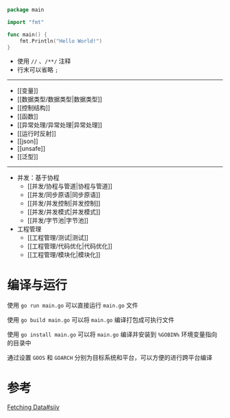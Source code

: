 
```go title:main.go
package main

import "fmt"

func main() {
    fmt.Println("Hello World!")
}
```

- 使用 `//` 、`/**/` 注释
- 行末可以省略 `;`

---

- [[变量]]
- [[数据类型/数据类型|数据类型]]
- [[控制结构]]
- [[函数]]
- [[异常处理/异常处理|异常处理]]
- [[运行时反射]]
- [[json]]
- [[unsafe]]
- [[泛型]]

---

- 并发：基于协程
	- [[并发/协程与管道|协程与管道]]
	- [[并发/同步原语|同步原语]]
	- [[并发/并发控制|并发控制]]
	- [[并发/并发模式|并发模式]]
	- [[并发/字节池|字节池]]
- 工程管理
	- [[工程管理/测试|测试]]
	- [[工程管理/代码优化|代码优化]]
	- [[工程管理/模块化|模块化]]

# 编译与运行

使用 `go run main.go` 可以直接运行 `main.go` 文件

使用 `go build main.go` 可以将 `main.go` 编译打包成可执行文件

使用 `go install main.go` 可以将 `main.go` 编译并安装到 `%GOBIN%` 环境变量指向的目录中

通过设置 `GOOS` 和 `GOARCH` 分别为目标系统和平台，可以方便的进行跨平台编译

# 参考

[Fetching Data#siiv](https://book.douban.com/subject/36171041/)
